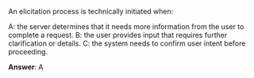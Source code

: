 An elicitation process is technically initiated when:

A: the server determines that it needs more information from the user to complete a request.
B: the user provides input that requires further clarification or details.
C: the system needs to confirm user intent before proceeding.

**Answer**: A